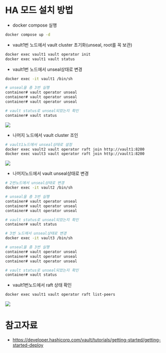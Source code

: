 
# HA 모드 설치 방법

* docker compose 실행

```sh
docker compose up -d
```

* vault1번 노드에서 vault cluster 초기화(unseal, root를 꼭 보관)

```sh
docker exec vault1 vault operator init
docker exec vault1 vault status
```

* vault1번 노드에서 unseal상태로 변경

```sh
docker exec -it vault1 /bin/sh

# unseal을 총 3번 실행
container# vault operator unseal
container# vault operator unseal
container# vault operator unseal

# vault status로 unseal되었는지 확인
container# vault status
```

![](./imgs/unseal.png)


* 나머지 노드에서 vault cluster 조인

```sh
# vault1노드에서 unseal상태로 설정
docker exec vault2 vault operator raft join http://vault1:8200
docker exec vault3 vault operator raft join http://vault1:8200
```

![](./imgs/join_vault.png)

* 나머지노드에서 vault unseal상태로 변경

```sh
# 2번노드에서 unseal상태로 변경
docker exec -it vault2 /bin/sh

# unseal을 총 3번 실행
container# vault operator unseal
container# vault operator unseal
container# vault operator unseal

# vault status로 unseal되었는지 확인
container# vault status

# 3번 노드에서 unseal상태로 변경
docker exec -it vault3 /bin/sh

# unseal을 총 3번 실행
container# vault operator unseal
container# vault operator unseal
container# vault operator unseal

# vault status로 unseal되었는지 확인
container# vault status
```

* vault1번노드에서 raft 상태 확인

```sh
docker exec vault1 vault operator raft list-peers
```

![](./imgs/list-peers.png)

# 참고자료
* https://developer.hashicorp.com/vault/tutorials/getting-started/getting-started-deploy
